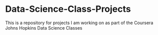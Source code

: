 # Data-Science-Class-Projects
This is a repository for projects I am working on as part of the Coursera Johns Hopkins Data Science Classes
